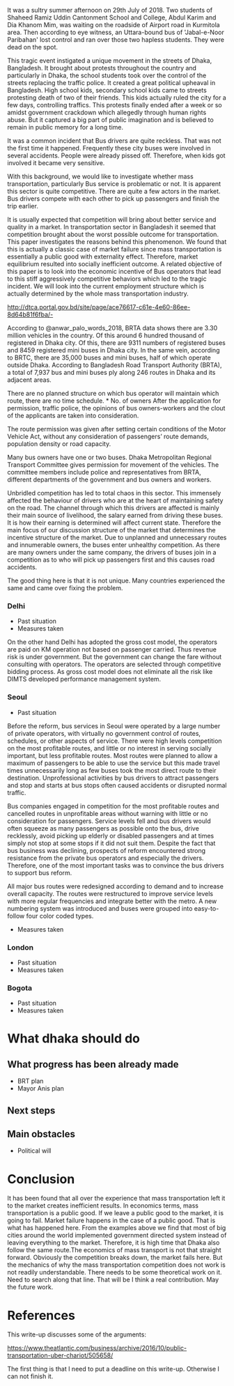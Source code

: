 It was a sultry summer afternoon on 29th July of 2018. Two students of Shaheed Ramiz Uddin Cantonment School and College, Abdul Karim and Dia Khanom Mim, was waiting on the roadside of Airport road in Kurmitola area. Then according to eye witness, an Uttara-bound bus of 'Jabal-e-Noor Paribahan' lost control and ran over those two hapless students. They were dead on the spot.

This tragic event instigated a  unique movement  in the streets of Dhaka, Bangladesh. It brought about protests throughout the country and particularly in Dhaka, the school students took over the control of the streets replacing the traffic police. It created a great political upheaval in Bangladesh.  High school kids, secondary school kids came to streets protesting death of two of their friends.  This kids actually ruled the city for a few days, controlling traffics. This protests finally ended after a week or so amidst government crackdown which allegedly through human rights abuse. But it captured a big part of public imagination and is believed to remain in public memory for a long time.

It was a common incident that Bus drivers are quite reckless. That was not the first time it happened. Frequently these city buses were involved in several accidents. People were already pissed off. Therefore, when kids got involved it became very sensitive.

With this background, we would like to investigate whether mass transportation, particularly Bus service is problematic or not. It is apparent this sector is quite competitive. There are quite a few actors in the market. Bus drivers compete with each other to pick up passengers and finish the trip earlier.

It is usually expected that competition will bring about better service and quality in a market. In transportation sector in Bangladesh it seemed that competition brought about the worst possible outcome for transportation. This paper investigates the reasons behind this phenomenon. We found that this is actually a classic case of market failure since mass transportation is essentially a public good with externality effect. Therefore, market equilibrium resulted into socially inefficient outcome. A related  objective of this paper is to look into the economic incentive of Bus operators that lead to this stiff aggressively competitive behaviors which led to the tragic incident. We will look into the current employment structure which is actually determined by the whole mass transportation industry.


http://dtca.portal.gov.bd/site/page/ace76617-c61e-4e60-86ee-8d64b81f6fba/-

According to @anwar_palo_words_2018, BRTA data shows there are 3.30 million vehicles in the country. Of this around 6 hundred thousand of registered in Dhaka city. Of this, there are 9311 numbers of registered buses and 8459 registered mini buses in Dhaka city. In the same vein, according to  BRTC, there are 35,000 buses and mini buses, half of which operate outside Dhaka. According to Bangladesh Road Transport Authority (BRTA), a total of 7,937 bus and mini buses ply along 246 routes in Dhaka and its adjacent areas.

There are no planned structure on which bus operator will maintain which route, there are no time schedule. * No. of owners
After the application for permission, traffic police, the opinions of bus owners-workers and the clout of the applicants are taken into consideration.

The route permission was given after setting certain conditions of the Motor Vehicle Act, without any consideration of passengers’ route demands, population density or road capacity.

Many bus owners have one or two buses. Dhaka Metropolitan Regional Transport Committee gives permission for movement of the vehicles. The committee members include police and representatives from BRTA, different departments of the government and bus owners and workers. 

Unbridled competition has led to total chaos in this sector. This immensely affected the behaviour of drivers who are at the heart of maintaining safety on the road. The channel through which this drivers are affected is mainly their main source of livelihood, the salary earned from driving these buses. It is how their earning is determined will affect current state. Therefore the main focus of our discussion structure of the market that determines the incentive structure of the market. Due to unplanned and unnecessary routes and innumerable owners, the buses enter unhealthy competition. As there are many owners under the same company, the drivers of buses join in a competition as to who will pick up passengers first and this causes road accidents.

The good thing here is that it is not unique. Many countries experienced the same and came over fixing the problem.


### Delhi
* Past situation
* Measures taken

On the other hand Delhi has adopted the gross cost model, the operators are paid on KM operation not based on passenger carried. Thus revenue risk is under government. But the government can change the fare without consulting with operators. The operators are selected through competitive bidding process. As gross cost model does not eliminate all the risk like DIMTS developed performance management system. 



### Seoul
* Past situation 


Before the reform, bus services in Seoul were operated by a large number of private operators, with virtually no government control of routes, schedules, or other aspects of  service. There were high levels competition on the most profitable routes, and little or no 
interest in serving socially important, but less profitable routes. Most routes were planned to allow a maximum of passengers to be able to use the service but this made travel times  unnecessarily long as few buses took the most direct route to their destination. 
Unprofessional activities by bus drivers to attract passengers and stop and starts at bus stops often caused accidents or disrupted normal traffic. 

Bus companies engaged in competition for the most profitable routes and cancelled routes in unprofitable areas without warning with little or no consideration for passengers. Service levels fell and bus drivers would often squeeze as many passengers as possible onto the bus, drive recklessly, avoid picking up elderly or disabled passengers and at times simply not stop at some stops if it did not suit them. Despite the fact that bus business was declining, 
prospects of reform encountered strong resistance from the private bus operators and especially the drivers. Therefore, one of the most important tasks was to convince the bus drivers to support bus reform. 
 
All major bus routes were redesigned according to demand and to increase overall capacity. The routes were restructured to improve service levels with more regular frequencies and integrate better with the metro. A new numbering system was introduced and buses were grouped into easy-to-follow four color coded types. 


* Measures taken

### London
* Past situation 
* Measures taken

### Bogota 

* Past situation 
* Measures taken

# What dhaka should do

## What progress has been already made 

* BRT plan
* Mayor Anis plan

## Next steps

## Main obstacles

* Political will 

# Conclusion

It has been found that all over the experience that mass transportation left it to the market creates inefficient results. In economics terms, mass transportation is a public good. If we leave a public good to the market, it is going to fail. Market failure happens in the case of a public good. That is what has happened here. From the examples above we find that most of big cities around the world implemented government directed system instead of leaving everything to the market. Therefore, it is high time that Dhaka also follow the same route.The economics of mass transport is not that straight forward. Obviously the competition breaks down, the market fails here. But the mechanics of why the mass transportation competition does not work is not readily understandable. There needs to be some theoretical work on it. Need to search along that line. That will be I think a real contribution. May the future work.

# References

This write-up discusses some of the arguments:

https://www.theatlantic.com/business/archive/2016/10/public-transportation-uber-chariot/505658/

The first thing is that I need to put a deadline on this write-up. Otherwise I can not finish it.

